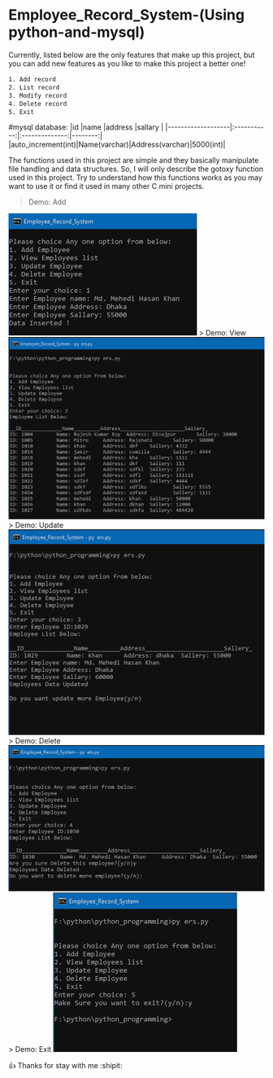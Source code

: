 # Employee_Record_System-(Using python-and-mysql)

Currently, listed below are the only features that make up this project, but you can add new features as you like to make this project a better one!

```
1. Add record
2. List record
3. Modify record
4. Delete record
5. Exit
```
#mysql database:
|id                 |name         |address         |sallary  |
|-------------------|:-----------:|:--------------:|--------:|
|auto_increment(int)|Name(varchar)|Address(varchar)|5000(int)|

The functions used in this project are simple and they basically manipulate file handling and data structures. So, I will only describe the gotoxy function used in this project. Try to understand how this functions works as you may want to use it or find it used in many other C mini projects.

> Demo: Add
<img src=".\img/add.PNG"/>
> Demo: View
<img src=".\img/view.PNG"/>
> Demo: Update
<img src=".\img/update.PNG"/>
> Demo: Delete
<img src=".\img/delete.PNG"/>
> Demo: Exit
<img src=".\img/exit.PNG"/>

:+1: Thanks for stay with me :shipit:
